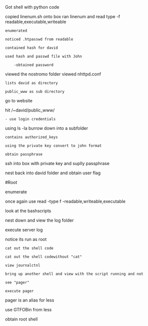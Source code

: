 


Got shell with python code

copied linenum.sh onto box
	ran linenum and read type -f readable,executable,writeable

	enumerated

	noticed .htpasswd from readable

	contained hash for david

	used hash and passwd file with John 

		-obtained password

viewed the nostromo folder
	viewed nhttpd.conf

	lists david as directory

	public_www as sub directory

go to website

hit /~david/public_www/

	- use login credentials

using ls -la burrow down into a subfolder

	contains authorized_keys

	using the private key convert to john format

	obtain passphrase

ssh into box with private key and suplly passphrase

nest back into david folder and obtain user flag


#Root

enumerate

once again use read -type f -readable,writeable,executable

look at the bashscripts

nest down and view the log folder

execute server log

notice its run as root

	cat out the shell code

	cat out the shell codewithout "cat"

	view journalctnl

	bring up another shell and view with the script running and not

	see "pager" 

	execute pager

pager is an alias for less

use GTFOBin from less

obtain root shell

